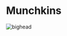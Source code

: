 # Munchkins
![bighead](https://github.com/juniiie/Munchkins/assets/93267818/4c9d844d-66ea-4d80-9b3b-50a80689667d)
